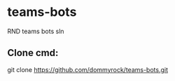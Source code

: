 # teams-bots
RND teams bots sln

## Clone cmd:
git clone https://github.com/dommyrock/teams-bots.git
